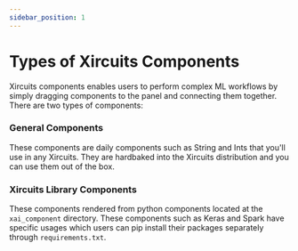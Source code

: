 ```yaml
---
sidebar_position: 1
---
```


# Types of Xircuits Components

Xircuits components enables users to perform complex ML workflows by simply dragging components to the panel and connecting them together. There are two types of components:

### General Components

These components are daily components such as String and Ints that you'll use in any Xircuits. They are hardbaked into the Xircuits distribution and you can use them out of the box. 

### Xircuits Library Components

These components rendered from python components located at the `xai_component` directory. These components such as Keras and Spark have specific usages which users can pip install their packages separately through `requirements.txt`.